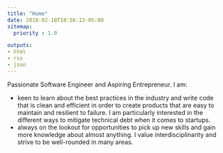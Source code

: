 ```yaml
---
title: "Home"
date: 2018-02-10T18:56:13-05:00
sitemap:
  priority : 1.0

outputs:
- html
- rss
- json
---
```


Passionate Software Engineer and Aspiring Entrepreneur. I am:
- keen to learn about the best practices in the industry and write code that is clean and efficient in order to create products that are easy to maintain and resilient to failure. I am particularly interested in the different ways to mitigate technical debt when it comes to startups.
- always on the lookout for opportunities to pick up new skills and gain more knowledge about almost anything. I value interdisciplinarity and strive to be well-rounded in many areas.
